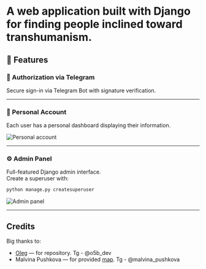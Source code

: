 # A web application built with Django for finding people inclined toward transhumanism.

## 🚀 Features

### 🔐 Authorization via Telegram
Secure sign-in via Telegram Bot with signature verification.

---

### 👤 Personal Account
Each user has a personal dashboard displaying their information.

![Personal account](demo/PersonalAccount.gif)

---

### ⚙️ Admin Panel
Full-featured Django admin interface.  
Create a superuser with:

```bash
python manage.py createsuperuser
```

 ![Admin panel](demo/AdminDemo.gif)

 ---

## Credits
Big thanks to:
- [Oleg](https://github.com/o5b) — for repository. Tg - @o5b_dev
- Malvina Pushkova — for provided [map](https://www.google.com/maps/d/viewer?mid=10tOk78kyhG7wrDUweEBk34Uog-mElPIt&ll=54.792332677644666%2C40.635587836197296&z=5). Tg - @malvina_pushkova
